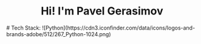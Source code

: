 <h1 align="center">Hi! I'm Pavel Gerasimov</h1>
# Tech Stack:
![Python](https://cdn3.iconfinder.com/data/icons/logos-and-brands-adobe/512/267_Python-1024.png)
